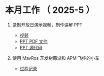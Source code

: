 # 本月工作 （ 2025-5 ）

1. 录制开放日演示视频，制作讲解 PPT
    - [视频](https://github.com/lalafua/sim_llm/blob/main/assets/demo_iscas.webm)
    - [PPT PDF 文件](https://github.com/lalafua/plct-working/blob/main/other/%E5%BC%80%E6%94%BE%E6%97%A5/sim_llm.pdf)
    - [PPT 源代码](https://github.com/lalafua/slides/blob/main/slides/sim_llm.md)

2. 使用 MavRos 开发树莓派和 APM 飞控的小车
    - [过程记录](https://github.com/lalafua/recording/tree/main)